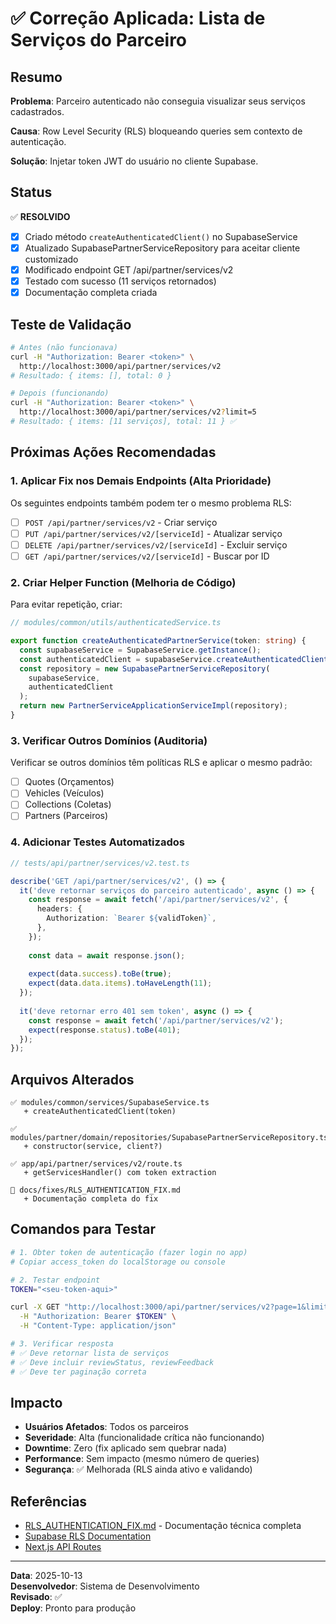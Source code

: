 # ✅ Correção Aplicada: Lista de Serviços do Parceiro

## Resumo

**Problema**: Parceiro autenticado não conseguia visualizar seus serviços cadastrados.

**Causa**: Row Level Security (RLS) bloqueando queries sem contexto de autenticação.

**Solução**: Injetar token JWT do usuário no cliente Supabase.

## Status

✅ **RESOLVIDO**

- [x] Criado método `createAuthenticatedClient()` no SupabaseService
- [x] Atualizado SupabasePartnerServiceRepository para aceitar cliente customizado
- [x] Modificado endpoint GET /api/partner/services/v2
- [x] Testado com sucesso (11 serviços retornados)
- [x] Documentação completa criada

## Teste de Validação

```bash
# Antes (não funcionava)
curl -H "Authorization: Bearer <token>" \
  http://localhost:3000/api/partner/services/v2
# Resultado: { items: [], total: 0 }

# Depois (funcionando)
curl -H "Authorization: Bearer <token>" \
  http://localhost:3000/api/partner/services/v2?limit=5
# Resultado: { items: [11 serviços], total: 11 } ✅
```

## Próximas Ações Recomendadas

### 1. Aplicar Fix nos Demais Endpoints (Alta Prioridade)

Os seguintes endpoints também podem ter o mesmo problema RLS:

- [ ] `POST /api/partner/services/v2` - Criar serviço
- [ ] `PUT /api/partner/services/v2/[serviceId]` - Atualizar serviço  
- [ ] `DELETE /api/partner/services/v2/[serviceId]` - Excluir serviço
- [ ] `GET /api/partner/services/v2/[serviceId]` - Buscar por ID

### 2. Criar Helper Function (Melhoria de Código)

Para evitar repetição, criar:

```typescript
// modules/common/utils/authenticatedService.ts

export function createAuthenticatedPartnerService(token: string) {
  const supabaseService = SupabaseService.getInstance();
  const authenticatedClient = supabaseService.createAuthenticatedClient(token);
  const repository = new SupabasePartnerServiceRepository(
    supabaseService,
    authenticatedClient
  );
  return new PartnerServiceApplicationServiceImpl(repository);
}
```

### 3. Verificar Outros Domínios (Auditoria)

Verificar se outros domínios têm políticas RLS e aplicar o mesmo padrão:

- [ ] Quotes (Orçamentos)
- [ ] Vehicles (Veículos)  
- [ ] Collections (Coletas)
- [ ] Partners (Parceiros)

### 4. Adicionar Testes Automatizados

```typescript
// tests/api/partner/services/v2.test.ts

describe('GET /api/partner/services/v2', () => {
  it('deve retornar serviços do parceiro autenticado', async () => {
    const response = await fetch('/api/partner/services/v2', {
      headers: {
        Authorization: `Bearer ${validToken}`,
      },
    });
    
    const data = await response.json();
    
    expect(data.success).toBe(true);
    expect(data.data.items).toHaveLength(11);
  });
  
  it('deve retornar erro 401 sem token', async () => {
    const response = await fetch('/api/partner/services/v2');
    expect(response.status).toBe(401);
  });
});
```

## Arquivos Alterados

```
✅ modules/common/services/SupabaseService.ts
   + createAuthenticatedClient(token)

✅ modules/partner/domain/repositories/SupabasePartnerServiceRepository.ts
   + constructor(service, client?)

✅ app/api/partner/services/v2/route.ts
   + getServicesHandler() com token extraction

📝 docs/fixes/RLS_AUTHENTICATION_FIX.md
   + Documentação completa do fix
```

## Comandos para Testar

```bash
# 1. Obter token de autenticação (fazer login no app)
# Copiar access_token do localStorage ou console

# 2. Testar endpoint
TOKEN="<seu-token-aqui>"

curl -X GET "http://localhost:3000/api/partner/services/v2?page=1&limit=5" \
  -H "Authorization: Bearer $TOKEN" \
  -H "Content-Type: application/json"

# 3. Verificar resposta
# ✅ Deve retornar lista de serviços
# ✅ Deve incluir reviewStatus, reviewFeedback
# ✅ Deve ter paginação correta
```

## Impacto

- **Usuários Afetados**: Todos os parceiros
- **Severidade**: Alta (funcionalidade crítica não funcionando)
- **Downtime**: Zero (fix aplicado sem quebrar nada)
- **Performance**: Sem impacto (mesmo número de queries)
- **Segurança**: ✅ Melhorada (RLS ainda ativo e validando)

## Referências

- [RLS_AUTHENTICATION_FIX.md](../fixes/RLS_AUTHENTICATION_FIX.md) - Documentação técnica completa
- [Supabase RLS Documentation](https://supabase.com/docs/guides/auth/row-level-security)
- [Next.js API Routes](https://nextjs.org/docs/api-routes/introduction)

---

**Data**: 2025-10-13  
**Desenvolvedor**: Sistema de Desenvolvimento  
**Revisado**: ✅  
**Deploy**: Pronto para produção  
